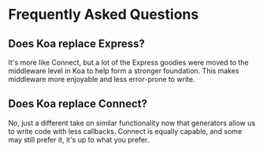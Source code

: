 
# Frequently Asked Questions

## Does Koa replace Express?

  It's more like Connect, but a lot of the Express goodies
  were moved to the middleware level in Koa to help form
  a stronger foundation. This makes middleware more enjoyable
  and less error-prone to write.

## Does Koa replace Connect?

  No, just a different take on similar functionality
  now that generators allow us to write code with less
  callbacks. Connect is equally capable, and some may still prefer it,
  it's up to what you prefer.
